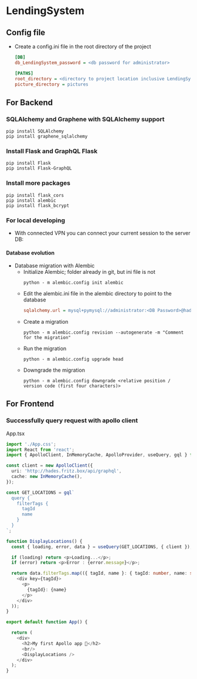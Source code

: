 # LendingSystem
## Config file
- Create a config.ini file in the root directory of the project
  ```ini
  [DB]
  db_LendingSystem_password = <db password for administrator>

  [PATHS]
  root_directory = <directory to project location inclusive LendingSystem directory>
  picture_directory = pictures
  ```

## For Backend
### SQLAlchemy and Graphene with SQLAlchemy support
```shell
pip install SQLAlchemy
pip install graphene_sqlalchemy
```
### Install Flask and GraphQL Flask
```shell
pip install Flask
pip install Flask-GraphQL
```
### Install more packages
```shell
pip install flask_cors
pip install alembic
pip install flask_bcrypt
```

### For local developing
- With connected VPN you can connect your current session to the server DB:

#### Database evolution
- Database migration with Alembic
  - Initialize Alembic; folder already in git, but ini file is not
    ```shell
    python - m alembic.config init alembic
    ```
  - Edit the alembic.ini file in the alembic directory to point to the database
    ```ini
    sqlalchemy.url = mysql+pymysql://administrator:<DB Password>@hades.fritz.box:3306/LendingSystem
    ```
  - Create a migration
    ```shell
    python - m alembic.config revision --autogenerate -m "Comment for the migration"
    ```
  - Run the migration
    ```shell
    python - m alembic.config upgrade head
    ```
  - Downgrade the migration
    ```shell
    python - m alembic.config downgrade <relative position / version code (first four characters)>
    ```

## For Frontend
### Successfully query request with apollo client
App.tsx
```typescript
import './App.css';
import React from 'react';
import { ApolloClient, InMemoryCache, ApolloProvider, useQuery, gql } from '@apollo/client';

const client = new ApolloClient({
  uri: 'http://hades.fritz.box/api/graphql',
  cache: new InMemoryCache(),
});

const GET_LOCATIONS = gql`
  query {
    filterTags {
      tagId
      name
    }
  }
`;

function DisplayLocations() {
  const { loading, error, data } = useQuery(GET_LOCATIONS, { client });

  if (loading) return <p>Loading...</p>;
  if (error) return <p>Error : {error.message}</p>;

  return data.filterTags.map(({ tagId, name }: { tagId: number, name: string }) => (
    <div key={tagId}>
      <p>
        {tagId}: {name}
      </p>
    </div>
  ));
}

export default function App() {

  return (
    <div>
      <h2>My first Apollo app 🚀</h2>
      <br/>
      <DisplayLocations />
    </div>
  );
}	
